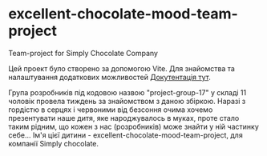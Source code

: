 # excellent-chocolate-mood-team-project

Team-project for Simply Chocolate Company

Цей проект було створено за допомогою Vite. Для знайомства та налаштування
додаткових можливостей [Докутентація тут](https://vitejs.dev/).

Група розробників під кодовою назвою "project-group-17" у складі 11 чоловік
провела тиждень за знайомством з даною збіркою. Наразі з гордістю в серцях і
червоними від безсоння очима хочемо презентувати наше дитя, яке народжувалось в
муках, проте стало таким рідним, що кожен з нас (розробників) може знайти у ній
частинку себе... Ім'я цієї дитини - excellent-chocolate-mood-team-project, для
компанії Simply chocolate.
